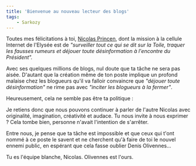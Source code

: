 ```yaml
---
title: 'Bienvenue au nouveau lecteur des blogs'
tags:
    - Sarkozy
---
```


Toutes mes félicitations à toi,
[Nicolas Princen](https://www.google.fr/search?hl=fr&q=nicolas+princen&meta=lr%3Dlang_fr&gws_rd=ssl),
dont la mission à la cellule Internet de l'Elysée est de _"surveiller tout ce
qui se dit sur la Toile, traquer les fausses rumeurs et déjouer toute
désinformation à l'encontre du Président"._

Avec ses quelques millions de blogs, nul doute que ta tâche ne sera pas aisée.
D'autant que la création même de ton poste implique un profond malaise chez les
blogueurs qu'il va falloir convaincre que _"déjouer toute désinformation"_ ne
rime pas avec _"inciter les blogueurs à la fermer"_.

Heureusement, cela ne semble pas être ta politique :

Je retiens donc que nous pouvons continuer à parler de l'autre Nicolas avec
originalité, imagination, créativité et audace. Tu nous invite à nous exprimer ?
Cela tombe bien, personne n'avait l'intention de s'arrêter.

Entre nous, je pense que ta tâche est impossible et que ceux qui t'ont nommé à
ce poste le savent et ne cherchent qu'à faire de toi le nouvel ennemi public, en
espérant que cela fasse oublier Denis Olivennes…

Tu es l'équipe blanche, Nicolas. Olivennes est l'ours.
